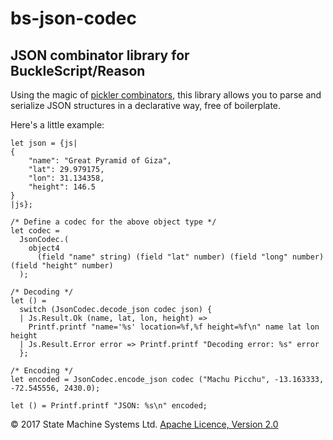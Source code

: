 # bs-json-codec

## JSON combinator library for BuckleScript/Reason

Using the magic of [pickler combinators](https://www.microsoft.com/en-us/research/wp-content/uploads/2004/01/picklercombinators.pdf), this library allows you to parse and serialize JSON structures in a declarative way, free of boilerplate.

Here's a little example:

```reason
let json = {js|
{
    "name": "Great Pyramid of Giza",
    "lat": 29.979175,
    "lon": 31.134358,
    "height": 146.5
}
|js};

/* Define a codec for the above object type */
let codec =
  JsonCodec.(
    object4
      (field "name" string) (field "lat" number) (field "long" number) (field "height" number)
  );

/* Decoding */
let () =
  switch (JsonCodec.decode_json codec json) {
  | Js.Result.Ok (name, lat, lon, height) =>
    Printf.printf "name='%s' location=%f,%f height=%f\n" name lat lon height
  | Js.Result.Error error => Printf.printf "Decoding error: %s" error
  };

/* Encoding */
let encoded = JsonCodec.encode_json codec ("Machu Picchu", -13.163333, -72.545556, 2430.0);

let () = Printf.printf "JSON: %s\n" encoded;
```


&copy; 2017 State Machine Systems Ltd. [Apache Licence, Version 2.0](http://www.apache.org/licenses/LICENSE-2.0)